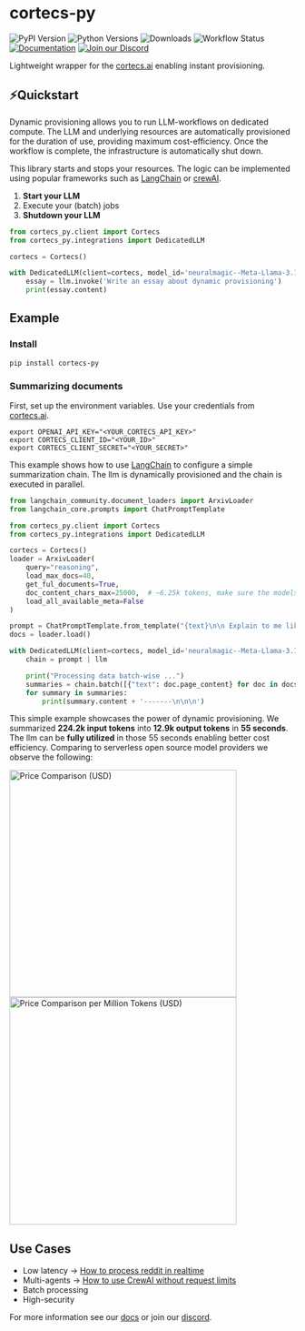 # cortecs-py

![PyPI Version](https://img.shields.io/pypi/v/cortecs-py.svg) 
![Python Versions](https://img.shields.io/pypi/pyversions/cortecs-py.svg) 
![Downloads](https://img.shields.io/pypi/dm/cortecs-py.svg) 
![Workflow Status](https://github.com/cortecs-ai/cortecs-py-ci/actions/workflows/test.yaml/badge.svg) 
[![Documentation](https://img.shields.io/badge/docs-available-blue.svg)](https://docs.cortecs.ai/) 
[![Join our Discord](https://img.shields.io/badge/discord-join%20chat-7289da.svg)](https://discord.com/invite/bPFEFcWBhp)

Lightweight wrapper for the [cortecs.ai](https://cortecs.ai) enabling instant provisioning.

## ⚡Quickstart
Dynamic provisioning allows you to run LLM-workflows on dedicated compute. The
LLM and underlying resources are automatically provisioned for the duration of use, providing maximum cost-efficiency.
Once the workflow is complete, the infrastructure is automatically shut down. 

This library starts and stops your resources. The logic can be implemented using popular frameworks such as [LangChain](https://python.langchain.com) 
or [crewAI](https://docs.crewai.com/introduction).

1. **Start your LLM**
2. Execute your (batch) jobs
3. **Shutdown your LLM**

```python
from cortecs_py.client import Cortecs
from cortecs_py.integrations import DedicatedLLM

cortecs = Cortecs()

with DedicatedLLM(client=cortecs, model_id='neuralmagic--Meta-Llama-3.1-8B-Instruct-FP8') as llm:
    essay = llm.invoke('Write an essay about dynamic provisioning')
    print(essay.content)

```

## Example

### Install

```
pip install cortecs-py
```

### Summarizing documents

First, set up the environment variables. Use your credentials from [cortecs.ai](https://cortecs.ai). 
```
export OPENAI_API_KEY="<YOUR_CORTECS_API_KEY>"
export CORTECS_CLIENT_ID="<YOUR_ID>"
export CORTECS_CLIENT_SECRET="<YOUR_SECRET>"
```
This example shows how to use [LangChain](https://python.langchain.com) to configure a simple summarization chain.
The llm is dynamically provisioned and the chain is executed in parallel.

```python
from langchain_community.document_loaders import ArxivLoader
from langchain_core.prompts import ChatPromptTemplate

from cortecs_py.client import Cortecs
from cortecs_py.integrations import DedicatedLLM

cortecs = Cortecs()
loader = ArxivLoader(
    query="reasoning",
    load_max_docs=40,
    get_ful_documents=True,
    doc_content_chars_max=25000,  # ~6.25k tokens, make sure the models supports that context length
    load_all_available_meta=False
)

prompt = ChatPromptTemplate.from_template("{text}\n\n Explain to me like I'm five:")
docs = loader.load()

with DedicatedLLM(client=cortecs, model_id='neuralmagic--Meta-Llama-3.1-8B-Instruct-FP8') as llm:
    chain = prompt | llm

    print("Processing data batch-wise ...")
    summaries = chain.batch([{"text": doc.page_content} for doc in docs])
    for summary in summaries:
        print(summary.content + '-------\n\n\n')
```

This simple example showcases the power of dynamic provisioning. We summarized **224.2k input tokens** into **12.9k output tokens** in **55
seconds**.
The llm can be **fully utilized** in those 55 seconds enabling better cost efficiency. Comparing to serverless open source model providers we observe the following:

<img src="https://github.com/user-attachments/assets/3d50d642-9f78-4336-a1a5-235b109d5f68" alt="Price Comparison (USD)" width="400" />
<img src="https://github.com/user-attachments/assets/6dd22261-47ad-40c8-a647-4ee0ab071545" alt="Price Comparison per Million Tokens (USD)" width="400" />

## Use Cases

* Low latency -> [How to process reddit in realtime](https://github.com/cortecs-ai/cortecs-py/blob/main/examples/reddit.py)
* Multi-agents -> [How to use CrewAI without request limits](https://github.com/cortecs-ai/cortecs-py/tree/main/examples/example_crew)
* Batch processing
* High-security 

For more information see our [docs](https://docs.cortecs.ai/) or join our [discord](https://discord.gg/bPFEFcWBhp).
